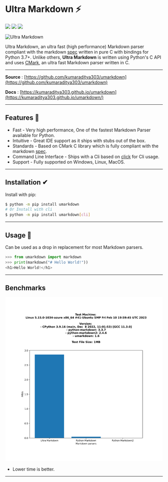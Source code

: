 # Ultra Markdown ⚡

![](https://img.shields.io/pypi/v/umarkdown?logo=pypi&style=flat-square)
![](https://img.shields.io/pypi/dm/umarkdown?logo=markdown&style=flat-square)
![](https://img.shields.io/codecov/c/github/kumaraditya303/umarkdown?logo=codecov&style=flat-square)

<img width="800" alt="Ultra Markdown" src="https://user-images.githubusercontent.com/59607654/103167048-d3524d00-484d-11eb-96ca-70608a7529fc.png">

Ultra Markdown, an ultra fast (high performance) Markdown parser compliant with the markdown [spec](https://spec.commonmark.org/) written in pure C with bindings for Python 3.7+. Unlike others, **Ultra Markdown** is written using Python's C API and uses [CMark](https://github.com/commonmark/cmark), an ultra fast Markdown parser written in C.

---

**Source** : [https://github.com/kumaraditya303/umarkdown](https://github.com/kumaraditya303/umarkdown)

**Docs** : [https://kumaraditya303.github.io/umarkdown](https://kumaraditya303.github.io/umarkdown/)

---

## Features 🚀

- Fast - Very high performance, One of the fastest Markdown Parser available for Python.
- Intuitive - Great IDE support as it ships with stubs out of the box.
- Standards - Based on CMark C library which is fully compliant with the markdown [spec](https://github.com/commonmark/cmark).
- Command Line Interface - Ships with a Cli based on [click](https://github.com/pallets/click) for Cli usage.
- Support - Fully supported on Windows, Linux, MacOS.

---

## Installation ✔

Install with pip:

```bash
$ python -m pip install umarkdown
# Or Install with cli
$ python -m pip install umarkdown[cli]
```

---

## Usage 🚀

Can be used as a drop in replacement for most Markdown parsers.

```python
>>> from umarkdown import markdown
>>> print(markdown("# Hello World!"))
<h1>Hello World!</h1>
```

---

## Benchmarks

![](./docs/images/benchmarks.svg)

- Lower time is better.

---
